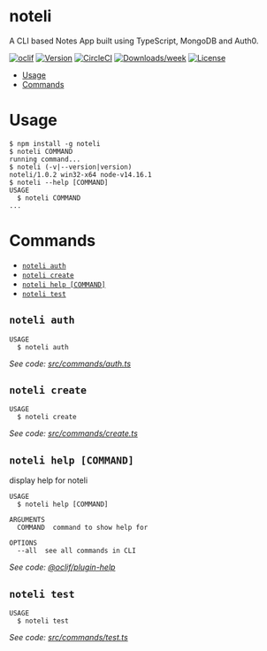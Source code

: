 # noteli

A CLI based Notes App built using TypeScript, MongoDB and Auth0.

[![oclif](https://img.shields.io/badge/cli-oclif-brightgreen.svg)](https://oclif.io)
[![Version](https://img.shields.io/npm/v/noteli.svg)](https://npmjs.org/package/noteli)
[![CircleCI](https://circleci.com/gh/sahilpabale/noteli/tree/master.svg?style=shield)](https://circleci.com/gh/sahilpabale/noteli/tree/master)
[![Downloads/week](https://img.shields.io/npm/dw/noteli.svg)](https://npmjs.org/package/noteli)
[![License](https://img.shields.io/npm/l/noteli.svg)](https://github.com/sahilpabale/noteli/blob/master/package.json)

<!-- toc -->

- [Usage](#usage)
- [Commands](#commands)
<!-- tocstop -->

# Usage

<!-- usage -->

```sh-session
$ npm install -g noteli
$ noteli COMMAND
running command...
$ noteli (-v|--version|version)
noteli/1.0.2 win32-x64 node-v14.16.1
$ noteli --help [COMMAND]
USAGE
  $ noteli COMMAND
...
```

<!-- usagestop -->

# Commands

<!-- commands -->

- [`noteli auth`](#noteli-auth)
- [`noteli create`](#noteli-create)
- [`noteli help [COMMAND]`](#noteli-help-command)
- [`noteli test`](#noteli-test)

## `noteli auth`

```
USAGE
  $ noteli auth
```

_See code: [src/commands/auth.ts](https://github.com/sahilpabale/noteli/blob/v1.0.2/src/commands/auth.ts)_

## `noteli create`

```
USAGE
  $ noteli create
```

_See code: [src/commands/create.ts](https://github.com/sahilpabale/noteli/blob/v1.0.2/src/commands/create.ts)_

## `noteli help [COMMAND]`

display help for noteli

```
USAGE
  $ noteli help [COMMAND]

ARGUMENTS
  COMMAND  command to show help for

OPTIONS
  --all  see all commands in CLI
```

_See code: [@oclif/plugin-help](https://github.com/oclif/plugin-help/blob/v3.2.3/src/commands/help.ts)_

## `noteli test`

```
USAGE
  $ noteli test
```

_See code: [src/commands/test.ts](https://github.com/sahilpabale/noteli/blob/v1.0.2/src/commands/test.ts)_

<!-- commandsstop -->
